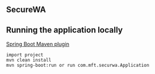 ## SecureWA

## Running the application locally

[Spring Boot Maven plugin](https://docs.spring.io/spring-boot/docs/current/reference/html/build-tool-plugins-maven-plugin.html)
```
import project 
mvn clean install
mvn spring-boot:run or run com.mft.securwa.Application
```